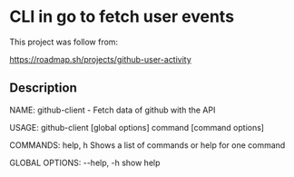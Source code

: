 # CLI in go to fetch user events

This project was follow from:

https://roadmap.sh/projects/github-user-activity

## Description

NAME:
   github-client - Fetch data of github with the API

USAGE:
   github-client [global options] command [command options]

COMMANDS:
   help, h  Shows a list of commands or help for one command

GLOBAL OPTIONS:
   --help, -h  show help
